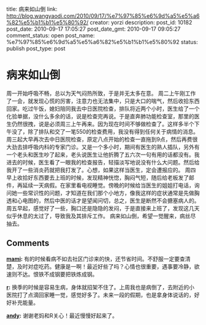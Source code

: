 title: 病来如山倒
link: http://blog.wangyaodi.com/2010/09/17/%e7%97%85%e6%9d%a5%e5%a6%82%e5%b1%b1%e5%80%92/
creator: yorzi
description: 
post_id: 10182
post_date: 2010-09-17 17:05:27
post_date_gmt: 2010-09-17 09:05:27
comment_status: open
post_name: %e7%97%85%e6%9d%a5%e5%a6%82%e5%b1%b1%e5%80%92
status: publish
post_type: post

# 病来如山倒

周一开始呼吸不畅，总以为天气闷热所致，于是并无太多在意。 周二上午刚工作了一会，就发现心慌的厉害，注意力也无法集中，只是大口的喘气，然后收拾东西回家。吃过午饭，媳妇陪同我去中日医院检查，排队将近两个小时，医生给了一个化验单据，没什么多余的话，说是检查完再说。于是直奔肺功能检查室，那里的医生仍然很拽，说是必须周三上午再来。因为现在时间不够做检查了。这样多半个下午没了，除了排队和交了一笔550的检查费用，我没有得到任何关于病情的消息。 周三起大早再次去中日医院检查，原定八点开始的检查一直拖到9点，然后再费很大劲去排呼吸内科的专家门诊。又是一个多小时，期间有医生的熟人插队，另外有一个老头和医生吵了起来，老头说医生让他折腾了五六次一句有用的话都没有。我进去的时候，医生看了一眼我的检查报告，轻描淡写地说没有什么大问题。然后给我开了一些消炎药就把我打发了。心想，如果这样当医生，定会遭报应的。 周四早上收拾好东西要去上班的时候，发现精神恍惚，胸闷气短，随后给老板发了邮件，再延续一天病假。在家里看电视睡觉。傍晚的时候给当医生的姐姐打电话，询问她一些常识性的问题，才知道在我们那个小地方，像我这样的症状通常是先做胸透和心电图的，然后中医的话才是望闻问切，总之，医生是断然不会搪塞病人的。 周五早起，感觉好了一些，胸口还是隐隐的发闷，于是直接来上班了，发现这几天似乎休息的太过了，导致我及其排斥工作。 病来如山倒，希望一觉醒来，病丝尽抽去。

## Comments

**[mami](#670 "2010-09-19 00:55:19"):** 有的时候看病不如去社区门诊来的快，还节省时间。不舒服一定要查清楚，及时对症吃药。健康是一啊！最近好些了吗？心情也很重要，遇事要冷静，欲速则不达。恨铁不成钢要把铁炼成钢。

**[r](#671 "2010-09-19 12:43:45"):** 换季的时候是容易生病，身体就招架不住了。上周我也是病倒了，去附近的小医院打了点滴回家睡一觉，感觉好多了。未来一段的假期，也是拿身体说话的，好好补充能量。

**[andy](#672 "2010-09-20 17:14:17"):** 谢谢老妈和R关心！最近慢慢好起来了。

